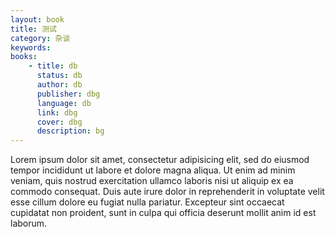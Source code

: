 ```yaml
---
layout: book
title: 测试
category: 杂谈
keywords: 
books:
    - title: db
      status: db
      author: db
      publisher: dbg
      language: db
      link: dbg
      cover: dbg
      description: bg 
---
```


Lorem ipsum dolor sit amet, consectetur adipisicing elit, sed do eiusmod
tempor incididunt ut labore et dolore magna aliqua. Ut enim ad minim veniam,
quis nostrud exercitation ullamco laboris nisi ut aliquip ex ea commodo
consequat. Duis aute irure dolor in reprehenderit in voluptate velit esse
cillum dolore eu fugiat nulla pariatur. Excepteur sint occaecat cupidatat non
proident, sunt in culpa qui officia deserunt mollit anim id est laborum.